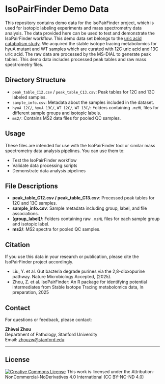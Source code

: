 # IsoPairFinder Demo Data

This repository contains demo data for the IsoPairFinder project, which is used for isotopic labeling experiments and mass spectrometry data analysis. The data provided here can be used to test and demonstrate the IsoPairFinder workflow. This demo data set belongs to the [uric acid catabolism study](https://www.biorxiv.org/content/10.1101/2025.04.24.650524v1). We acquired the stable isotope tracing metabolomics for hyuA mutant and WT samples which are curated with 12C uric acid and 13C uric acid. The raw data are processed by the MS-DIAL to generate peak tables. This demo data includes processed peak tables and raw mass spectrometry files.

## Directory Structure

- `peak_table_C12.csv` / `peak_table_C13.csv`: Peak tables for 12C and 13C labeled samples.
- `sample_info.csv`: Metadata about the samples included in the dataset.
- `hyuA_12C/`, `hyuA_13C/`, `WT_12C/`, `WT_13C/`: Folders containing `.mzML` files for different sample groups and isotopic labels.
- `ms2/`: Contains MS2 data files for pooled QC samples.

## Usage

These files are intended for use with the IsoPairFinder tool or similar mass spectrometry data analysis pipelines. You can use them to:

- Test the IsoPairFinder workflow
- Validate data processing scripts
- Demonstrate data analysis pipelines

## File Descriptions

- **peak_table_C12.csv / peak_table_C13.csv**: Processed peak tables for 12C and 13C samples.
- **sample_info.csv**: Sample metadata including group, label, and file associations.
- **[group_label]/**: Folders containing raw `.mzML` files for each sample group and isotopic label.
- **ms2/**: MS2 spectra for pooled QC samples.

## Citation

If you use this data in your research or publication, please cite the IsoPairFinder project accordingly.

- Liu, Y. et al. Gut bacteria degrade purines via the 2,8-dioxopurine pathway. Nature Microbiology Accepted, (2025).
- Zhou, Z. et al. IsoPairFinder: An R package for identifying potential intermediates from Stable Isotope Tracing metabolomics data, In preparation, 2025

## Contact

For questions or feedback, please contact:

**Zhiwei Zhou**  
Department of Pathology, Stanford University  
Email: zhouzw@stanford.edu

---

## License
<a rel="license" href="https://creativecommons.org/licenses/by-nc-nd/4.0/"><img alt="Creative Commons License" style="border-width:0" src="https://i.creativecommons.org/l/by-nc-nd/4.0/88x31.png" /></a> 
This work is licensed under the Attribution-NonCommercial-NoDerivatives 4.0 International (CC BY-NC-ND 4.0)